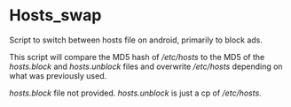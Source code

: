 # Hosts_swap
Script to switch between hosts file on android, primarily to block ads.

This script will compare the MD5 hash of */etc/hosts* to the MD5 of the *hosts.block* and *hosts.unblock* files and overwrite */etc/hosts* depending on what was previously used.  

*hosts.block* file not provided.
*hosts.unblock* is just a cp of */etc/hosts*.
